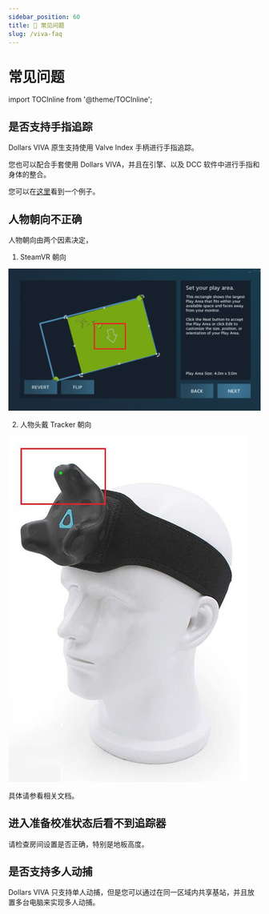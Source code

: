 ```yaml
---
sidebar_position: 60
title: 📢 常见问题 
slug: /viva-faq
---	
```


# 常见问题

import TOCInline from '@theme/TOCInline';

<TOCInline toc={toc} />

## 是否支持手指追踪

Dollars VIVA 原生支持使用 Valve Index 手柄进行手指追踪。

您也可以配合手套使用 Dollars VIVA，并且在引擎、以及 DCC 软件中进行手指和身体的整合。

您可以在[这里](/otherdevices)看到一个例子。


## 人物朝向不正确

人物朝向由两个因素决定，
1. SteamVR 朝向

![](../img/FnQ0l5F5DiMNNihvuOlQB_-wM7We.png#center)

2. 人物头戴 Tracker 朝向

![](../img/FgrS3TO83-n0tbFbzLjT7eFpNl0-.jpg#center)

具体请参看相关文档。

## 进入准备校准状态后看不到追踪器

请检查房间设置是否正确，特别是地板高度。

## 是否支持多人动捕

Dollars VIVA 只支持单人动捕，但是您可以通过在同一区域内共享基站，并且放置多台电脑来实现多人动捕。

